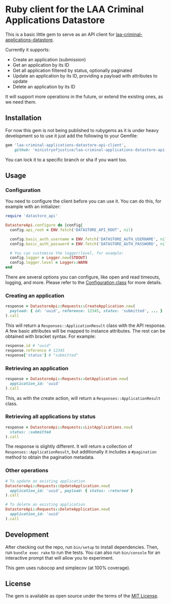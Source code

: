 # Ruby client for the LAA Criminal Applications Datastore

This is a basic little gem to serve as an API client for [laa-criminal-applications-datastore](https://github.com/ministryofjustice/laa-criminal-applications-datastore).

Currently it supports:

* Create an application (submission)
* Get an application by its ID
* Get all application filtered by status, optionally paginated
* Update an application by its ID, providing a payload with attributes to update
* Delete an application by its ID

It will support more operations in the future, or extend the existing ones, as we need them.

## Installation

For now this gem is not being published to rubygems as it is under heavy development so to use it just add 
the following to your Gemfile:

```ruby
gem 'laa-criminal-applications-datastore-api-client', 
    github: 'ministryofjustice/laa-criminal-applications-datastore-api-client'
```

You can lock it to a specific branch or sha if you want too.

## Usage

### Configuration

You need to configure the client before you can use it. You can do this, for example with an initializer:

```ruby
require 'datastore_api'

DatastoreApi.configure do |config|
  config.api_root = ENV.fetch('DATASTORE_API_ROOT', nil)

  config.basic_auth_username = ENV.fetch('DATASTORE_AUTH_USERNAME', nil)
  config.basic_auth_password = ENV.fetch('DATASTORE_AUTH_PASSWORD', nil)

  # You can customise the logger/level, for example:
  config.logger = Logger.new(STDOUT)
  config.logger.level = Logger::WARN
end
````

There are several options you can configure, like open and read timeouts, logging, and more. Please refer to the [Configuration class](lib/datastore_api/configuration.rb) for more details.

### Creating an application

```ruby
response = DatastoreApi::Requests::CreateApplication.new(
  payload: { id: 'uuid', reference: 12345, status: 'submitted', ... }
).call
```

This will return a `Responses::ApplicationResult` class with the API response. A few basic attributes will be mapped to instance attributes. The rest can be obtained with bracket syntax. For example:

```ruby
response.id # "uuid"
response.reference # 12345
response['status'] # "submitted"
```

### Retrieving an application

```ruby
response = DatastoreApi::Requests::GetApplication.new(
  application_id: 'uuid'
).call
```

This, as with the create action, will return a `Responses::ApplicationResult` class.

### Retrieving all applications by status

```ruby
response = DatastoreApi::Requests::ListApplications.new(
  status: :submitted
).call
```

The response is slightly different. It will return a collection of `Responses::ApplicationResult`, but additionally it includes a `#pagination` method to obtain the pagination metadata.

### Other operations

```ruby
# To update an existing application
DatastoreApi::Requests::UpdateApplication.new(
  application_id: 'uuid', payload: { status: :returned }
).call

# To delete an existing application
DatastoreApi::Requests::DeleteApplication.new(
  application_id: 'uuid'
).call
```

## Development

After checking out the repo, run `bin/setup` to install dependencies. Then, run `bundle exec rake` to run the tests. You can also run `bin/console` for an interactive prompt that will allow you to experiment.

This gem uses rubocop and simplecov (at 100% coverage).

## License

The gem is available as open source under the terms of the [MIT License](https://opensource.org/licenses/MIT).
